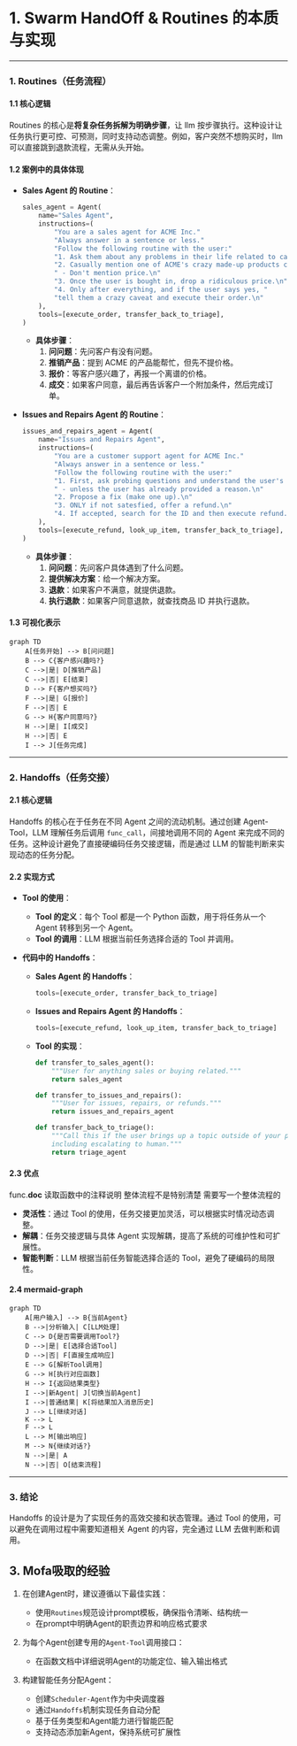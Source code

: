# 1. Swarm HandOff & Routines 的本质与实现

---
### **1. Routines（任务流程）**

#### **1.1 核心逻辑**


Routines 的核心是**将复杂任务拆解为明确步骤**，让 llm 按步骤执行。这种设计让任务执行更可控、可预测，同时支持动态调整。例如，客户突然不想购买时，llm 可以直接跳到退款流程，无需从头开始。

#### **1.2 案例中的具体体现**

- **Sales Agent 的 Routine**：
  ```python
  sales_agent = Agent(
      name="Sales Agent",
      instructions=(
          "You are a sales agent for ACME Inc."
          "Always answer in a sentence or less."
          "Follow the following routine with the user:"
          "1. Ask them about any problems in their life related to catching roadrunners.\n"
          "2. Casually mention one of ACME's crazy made-up products can help.\n"
          " - Don't mention price.\n"
          "3. Once the user is bought in, drop a ridiculous price.\n"
          "4. Only after everything, and if the user says yes, "
          "tell them a crazy caveat and execute their order.\n"
      ),
      tools=[execute_order, transfer_back_to_triage],
  )
  ```

  - **具体步骤**：
    1. **问问题**：先问客户有没有问题。
    2. **推销产品**：提到 ACME 的产品能帮忙，但先不提价格。
    3. **报价**：等客户感兴趣了，再报一个离谱的价格。
    4. **成交**：如果客户同意，最后再告诉客户一个附加条件，然后完成订单。

- **Issues and Repairs Agent 的 Routine**：
  ```python
  issues_and_repairs_agent = Agent(
      name="Issues and Repairs Agent",
      instructions=(
          "You are a customer support agent for ACME Inc."
          "Always answer in a sentence or less."
          "Follow the following routine with the user:"
          "1. First, ask probing questions and understand the user's problem deeper.\n"
          " - unless the user has already provided a reason.\n"
          "2. Propose a fix (make one up).\n"
          "3. ONLY if not satesfied, offer a refund.\n"
          "4. If accepted, search for the ID and then execute refund."
      ),
      tools=[execute_refund, look_up_item, transfer_back_to_triage],
  )
  ```

  - **具体步骤**：
    1. **问问题**：先问客户具体遇到了什么问题。
    2. **提供解决方案**：给一个解决方案。
    3. **退款**：如果客户不满意，就提供退款。
    4. **执行退款**：如果客户同意退款，就查找商品 ID 并执行退款。

#### **1.3 可视化表示**

`````mermaid
graph TD
    A[任务开始] --> B[问问题]
    B --> C{客户感兴趣吗?}
    C -->|是| D[推销产品]
    C -->|否| E[结束]
    D --> F{客户想买吗?}
    F -->|是| G[报价]
    F -->|否| E
    G --> H{客户同意吗?}
    H -->|是| I[成交]
    H -->|否| E
    I --> J[任务完成]
`````






---
### **2. Handoffs（任务交接）**

#### **2.1 核心逻辑**

Handoffs 的核心在于任务在不同 Agent 之间的流动机制。通过创建 Agent-Tool，LLM 理解任务后调用 `func_call`，间接地调用不同的 Agent 来完成不同的任务。这种设计避免了直接硬编码任务交接逻辑，而是通过 LLM 的智能判断来实现动态的任务分配。

#### **2.2 实现方式**

- **Tool 的使用**：
  - **Tool 的定义**：每个 Tool 都是一个 Python 函数，用于将任务从一个 Agent 转移到另一个 Agent。
  - **Tool 的调用**：LLM 根据当前任务选择合适的 Tool 并调用。

- **代码中的 Handoffs**：
  - **Sales Agent 的 Handoffs**：
    ```python
    tools=[execute_order, transfer_back_to_triage]
    ```

  - **Issues and Repairs Agent 的 Handoffs**：
    ```python
    tools=[execute_refund, look_up_item, transfer_back_to_triage]
    ```

  - **Tool 的实现**：
    ```python
    def transfer_to_sales_agent():
        """User for anything sales or buying related."""
        return sales_agent

    def transfer_to_issues_and_repairs():
        """User for issues, repairs, or refunds."""
        return issues_and_repairs_agent

    def transfer_back_to_triage():
        """Call this if the user brings up a topic outside of your purview,
        including escalating to human."""
        return triage_agent
    ```

#### **2.3 优点**

func.__doc__ 读取函数中的注释说明
整体流程不是特别清楚 需要写一个整体流程的

- **灵活性**：通过 Tool 的使用，任务交接更加灵活，可以根据实时情况动态调整。
- **解耦**：任务交接逻辑与具体 Agent 实现解耦，提高了系统的可维护性和可扩展性。
- **智能判断**：LLM 根据当前任务智能选择合适的 Tool，避免了硬编码的局限性。

#### **2.4 mermaid-graph**

`````mermaid
graph TD
    A[用户输入] --> B{当前Agent}
    B -->|分析输入| C[LLM处理]
    C --> D{是否需要调用Tool?}
    D -->|是| E[选择合适Tool]
    D -->|否| F[直接生成响应]
    E --> G[解析Tool调用]
    G --> H[执行对应函数]
    H --> I{返回结果类型}
    I -->|新Agent| J[切换当前Agent]
    I -->|普通结果| K[将结果加入消息历史]
    J --> L[继续对话]
    K --> L
    F --> L
    L --> M[输出响应]
    M --> N{继续对话?}
    N -->|是| A
    N -->|否| O[结束流程]
`````

---

### **3. 结论**

Handoffs 的设计是为了实现任务的高效交接和状态管理。通过 Tool 的使用，可以避免在调用过程中需要知道相关 Agent 的内容，完全通过 LLM 去做判断和调用。





## **3. Mofa吸取的经验**
1. 在创建Agent时，建议遵循以下最佳实践：
   - 使用`Routines`规范设计prompt模板，确保指令清晰、结构统一
   - 在prompt中明确Agent的职责边界和响应格式要求

2. 为每个Agent创建专用的`Agent-Tool`调用接口：
   - 在函数文档中详细说明Agent的功能定位、输入输出格式


3. 构建智能任务分配Agent：
   - 创建`Scheduler-Agent`作为中央调度器
   - 通过`Handoffs`机制实现任务自动分配
   - 基于任务类型和Agent能力进行智能匹配
   - 支持动态添加新Agent，保持系统可扩展性

